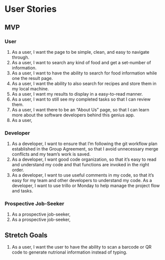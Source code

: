 # User Stories
## MVP
### User
1. As a user, I want the page to be simple, clean, and easy to navigate through.
2. As a user, I want to search any kind of food and get a set-number of information.
3. As a user, I want to have the ability to search for food information while one the result page.
4. As a user, I want the ability to also search for recipes and store them in my local machine.
5. As a user, I want my results to display in a easy-to-read manner.
6. As a user, I want to still see my completed tasks so that I can review them.
7. As a user, I want there to be an “About Us” page, so that I can learn more about the software developers behind this genius app.
8. As a user, 

### Developer
1. As a developer, I want to ensure that I’m following the git workflow plan established in the Group Agreement, so that I avoid unnecessary merge conflicts and my team’s work is saved.
2. As a developer, I want good code organization, so that it’s easy to read and understand my code and that functions are invoked in the right order.
3. As a developer, I want to use useful comments in my code, so that it’s easy for my team and other developers to understand my code.
As a developer, I want to use trillo or Monday to help manage the project flow and tasks. 

### Prospective Job-Seeker
1. As a prospective job-seeker,
2. As a prospective job-seeker, 

## Stretch Goals
1. As a user, I want the user to have the ability to scan a barcode or QR code to generate nutrional information instead of typing.

